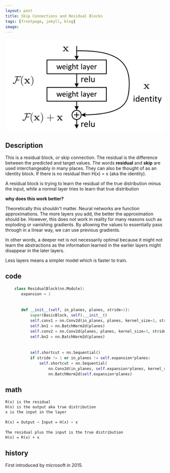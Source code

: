 ```yaml
---
layout: post
title: Skip Connections and Residual Blocks
tags: [frontpage, jekyll, blog]
image:
---
```


<!--end_excerpt-->
![image](/images/posts/residual_block.png)
## Description
This is a residual block, or skip connection. The residual is the difference between the predicted and target values. The words **residual** and **skip** are used interchangeably in many places. They can also be thought of as an identity block. If there is no residual then H(x) = x (aka the identity).

A residual block is trying to learn the residual of the true distribution minus the input, while a normal layer tries to learn that true distribution


**why does this work better?**

Theoretically this shouldn't matter. Neural networks are function approximations. The more layers you add, the better the approximation should be. However, this does not work in reality for many reasons such as exploding or vanishing gradients. By allowing the values to essentially pass through in a linear way, we can use previous gradients.

In other words, a deeper net is not necessarily optimal because it might not learn the abstractions as the information learned in the earlier layers might disappear in the later layers.

Less layers means a simpler model which is faster to train.

## code
~~~python
    class ResidualBlock(nn.Module):
       expansion = 1


       def __init__(self, in_planes, planes, stride=1):
           super(BasicBlock, self).__init__()
           self.conv1 = nn.Conv2d(in_planes, planes, kernel_size=3, stride=stride, padding=1, bias=False)
           self.bn1 = nn.BatchNorm2d(planes)
           self.conv2 = nn.Conv2d(planes, planes, kernel_size=3, stride=1, padding=1, bias=False)
           self.bn2 = nn.BatchNorm2d(planes)


           self.shortcut = nn.Sequential()
           if stride != 1 or in_planes != self.expansion*planes:
               self.shortcut = nn.Sequential(
                   nn.Conv2d(in_planes, self.expansion*planes, kernel_size=1, stride=stride, bias=False),
                   nn.BatchNorm2d(self.expansion*planes)
~~~


## math

    R(x) is the residual
    H(x) is the output aka true distribution
    x is the input in the layer

    R(x) = Output — Input = H(x) — x

    The residual plus the input is the true distribution
    H(x) = R(x) + x

## history

First introduced by microsoft in 2015.
